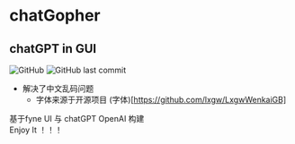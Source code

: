 # chatGopher
## chatGPT in GUI  
![GitHub](https://img.shields.io/github/license/Albertchamberlain/chatGopher)
![GitHub last commit](https://img.shields.io/github/last-commit/Albertchamberlain/chatGopher)



- 解决了中文乱码问题 
    - 字体来源于开源项目 (字体)[https://github.com/lxgw/LxgwWenkaiGB]



基于fyne UI 与 chatGPT OpenAI 构建  
Enjoy It ！！！
